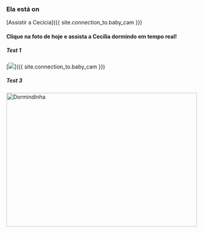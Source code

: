 ### Ela está on


[Assistir a Cecícia]({{ site.connection_to.baby_cam }})

#### Clique na foto de hoje e assista a Cecília dormindo em tempo real!
##### Test 1
[![]({{site.baseurl}}/pics/deep_sleep.jpg)]({{ site.connection_to.baby_cam }})

##### Test 3
<a href="{{ site.connection_to.baby_cam }}">
<img src="{{site.baseurl}}/pics/deep_sleep.jpg" alt="Dormindinha" width="500" height="350">
</a>
